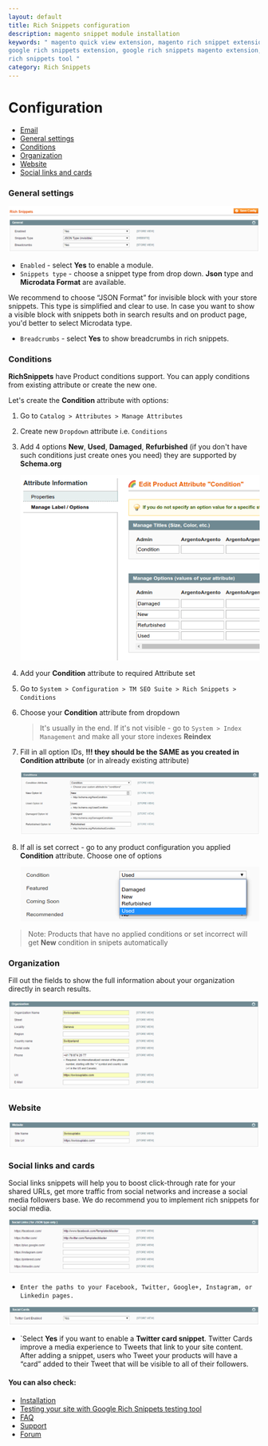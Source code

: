 ```yaml
---
layout: default
title: Rich Snippets configuration
description: magento snippet module installation
keywords: " magento quick view extension, magento rich snippet extension, magento
google rich snippets extension, google rich snippets magento extension, google
rich snippets tool "
category: Rich Snippets
---
```


# Configuration

-   [Email](#email)
-   [General settings](#general-settings)
-   [Conditions](#conditions)
-	[Organization](#organization)
-	[Website](#website)
-	[Social links and cards](#social-links-and-cards)

### General settings

![General settings](/images/m1/extensions/rich-snippet/general.png)

-	`Enabled` - select **Yes** to enable a module.
-	`Snippets type` - choose a snippet type from drop down. **Json** type and **Microdata Format** are available.

We recommend to choose “JSON Format” for invisible block with your store snippets. This type is simplified and clear to use. In case you want to show a visible block with snippets both in search results and on product page, you'd better to select Microdata type. 

-	`Breadcrumbs` - select **Yes** to show breadcrumbs in rich snippets.

### Conditions

**RichSnippets** have Product conditions support. You can apply conditions from 
existing attribute or create the new one.

Let's create the **Condition** attribute with options:

 1. Go to `Catalog > Attributes > Manage Attributes`
 2. Create new `Dropdown` attribute i.e. `Conditions`
 3. Add 4 options **New**, **Used**, **Damaged**, **Refurbished** (if you don't 
    have such conditions just create ones you need) they are supported by **Schema.org**

    ![Conditions attribute options](/images/m1/extensions/rich-snippet/conditions-options.png)

 4. Add your **Condition** attribute to required Attribute set
 5. Go to `System > Configuration > TM SEO Suite > Rich Snippets > Conditions` 
 6. Choose your **Condition** attribute from dropdown
    
    > It's usually in the end. If it's not visible - go to `System > Index Management`
    > and make all your store indexes **Reindex**
 
 7. Fill in all option IDs, __!!! they should be the SAME as you created in Condition attribute__
    (or in already existing attribute)

    ![Conditions configuration](/images/m1/extensions/rich-snippet/conditions-configuration.png)

 8. If all is set correct - go to any product configuration you applied **Condition**
    attribute. Choose one of options

    ![Conditions options selection](/images/m1/extensions/rich-snippet/conditions-selection.png)

> Note: Products that have no applied conditions or set incorrect will get **New** 
> condition in snipets automatically

### Organization

Fill out the fields to show the full information about your organization directly in search results.

![Organization snippets](/images/m1/extensions/rich-snippet/organization.png)

### Website

![Website snippets](/images/m1/extensions/rich-snippet/website.png) 

### Social links and cards

Social links snippets will help you to boost click-through rate for your shared URLs, get more traffic from social networks and increase a social media followers base. We do recommend you to implement rich snippets for social media.

![Social media snippets](/images/m1/extensions/rich-snippet/social-links.png)

-	`Enter the paths to your Facebook, Twitter, Google+, Instagram, or Linkedin pages.`

![Social media snippets](/images/m1/extensions/rich-snippet/social-card.png)

-	`Select **Yes** if you want to enable a **Twitter card snippet**. Twitter Cards improve a media experience to Tweets that link to your site content. After adding a snippet, users who Tweet your products will have a “card” added to their Tweet that will be visible to all of their followers.

#### You can also check:

*   [Installation](../installation/)
*   [Testing your site with Google Rich Snippets testing tool](../testing/)
*	[FAQ](../faq/)
*   [Support](https://swissuplabs.com/contacts/)
*   [Forum](https://swissuplabs.com/magento-forum/)
